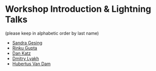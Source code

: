 Workshop Introduction & Lightning Talks
================
(please keep in alphabetic order by last name)

* [Sandra Gesing](Gesing.pdf)
* [Rinku Gupta](Gupta.pdf)
* [Dan Katz](Katz.pdf)
* [Dmitry Lyakh](Lyakh.pdf)
* [Hubertus Van Dam](VanDam.pdf)

